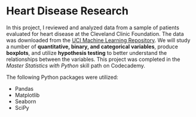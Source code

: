# Heart Disease Research

In this project, I reviewed and analyzed data from a sample of patients evaluated for heart disease at the Cleveland Clinic Foundation. The data was downloaded from the [UCI Machine Learning Repository](https://archive.ics.uci.edu/ml/datasets/Heart+Disease). We will study a number of **quantitative, binary, and categorical variables**, produce **boxplots**, and utilize **hypothesis testing** to better understand the relationships between the variables. This project was completed in the *Master Statistics with Python* skill path on Codecademy.

The following Python packages were utilized:
- Pandas
- Matplotlib
- Seaborn
- SciPy
